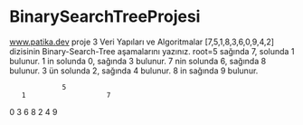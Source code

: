 # BinarySearchTreeProjesi
www.patika.dev proje 3 Veri Yapıları ve Algoritmalar
[7,5,1,8,3,6,0,9,4,2] dizisinin Binary-Search-Tree aşamalarını yazınız.
root=5 sağında 7, solunda 1 bulunur.
1 in solunda 0, sağında 3 bulunur. 
7 nin solunda 6, sağında 8 bulunur.
3 ün solunda 2, sağında 4 bulunur.
8 in sağında 9 bulunur.

                 5 
       1                    7      
   0       3            6         8
        2    4                         9
